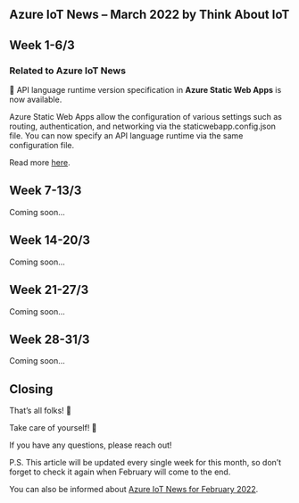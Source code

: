 ## Azure IoT News – March 2022 by Think About IoT

## Week 1-6/3
### Related to Azure IoT News
🔸 API language runtime version specification in **Azure Static Web Apps** is now available.

Azure Static Web Apps allow the configuration of various settings such as routing, authentication, and networking via the staticwebapp.config.json file. You can now specify an API language runtime via the same configuration file. 

Read more [here](https://azure.microsoft.com/en-gb/updates/generally-available-specify-api-language-runtime-version-in-azure-static-web-apps/).

## Week 7-13/3
Coming soon...

## Week 14-20/3
Coming soon...

## Week 21-27/3
Coming soon...

## Week 28-31/3
Coming soon...

## Closing
That’s all folks! 👋

Take care of yourself! 🙂

If you have any questions, please reach out!

P.S. This article will be updated every single week for this month, so don’t forget to check it again when February will come to the end.

You can also be informed about [Azure IoT News for February 2022](https://www.thinkaboutiot.com/index.php/2022/02/01/azure-iot-news-february-2022-by-think-about-iot/).